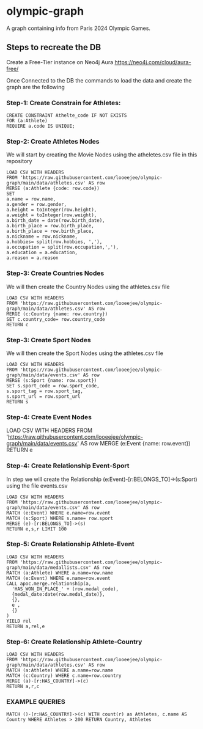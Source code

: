 # olympic-graph
A graph containing info from Paris 2024 Olympic Games.


## Steps to recreate the DB

Create a Free-Tier instance on Neo4j Aura https://neo4j.com/cloud/aura-free/


Once Connected to the DB the commands to load the data and create the graph are the following

### Step-1: Create Constrain for Athletes:

```
CREATE CONSTRAINT Athelte_code IF NOT EXISTS
FOR (a:Athlete)
REQUIRE a.code IS UNIQUE;
```

### Step-2: Create Athletes Nodes

We will start by creating the Movie Nodes using the atheletes.csv file in this repository

```
LOAD CSV WITH HEADERS
FROM 'https://raw.githubusercontent.com/looeejee/olympic-graph/main/data/athletes.csv' AS row
MERGE (a:Athlete {code: row.code})
SET
a.name = row.name,
a.gender = row.gender,
a.height = toInteger(row.height),
a.weight = toInteger(row.weight),
a.birth_date = date(row.birth_date),
a.birth_place = row.birth_place,
a.birth_place = row.birth_place,
a.nickname = row.nickname,
a.hobbies= split(row.hobbies, ','),
a.occupation = split(row.occupation,','),
a.education = a.education,
a.reason = a.reason
```

### Step-3: Create Countries Nodes

We will then create the Country Nodes using the athletes.csv file

```
LOAD CSV WITH HEADERS
FROM 'https://raw.githubusercontent.com/looeejee/olympic-graph/main/data/athletes.csv' AS row
MERGE (c:Country {name: row.country}) 
SET c.country_code= row.country_code
RETURN c
```


### Step-3: Create Sport Nodes

We will then create the Sport Nodes using the athletes.csv file

```
LOAD CSV WITH HEADERS
FROM 'https://raw.githubusercontent.com/looeejee/olympic-graph/main/data/events.csv' AS row
MERGE (s:Sport {name: row.sport}) 
SET s.sport_code = row.sport_code,
s.sport_tag = row.sport_tag,
s.sport_url = row.sport_url
RETURN s
```

### Step-4: Create Event Nodes
LOAD CSV WITH HEADERS
FROM 'https://raw.githubusercontent.com/looeejee/olympic-graph/main/data/events.csv' AS row
MERGE (e:Event {name: row.event})
RETURN e 



### Step-4: Create Relationship **Event-Sport**

In step we will create the Relationship (e:Event)-[r:BELONGS_TO]->(s:Sport) using the file events.csv

```
LOAD CSV WITH HEADERS
FROM 'https://raw.githubusercontent.com/looeejee/olympic-graph/main/data/events.csv' AS row
MATCH (e:Event) WHERE e.name=row.event
MATCH (s:Sport) WHERE s.name= row.sport
MERGE (e)-[r:BELONGS_TO]->(s)
RETURN e,s,r LIMIT 100
```

### Step-5: Create Relationship **Athlete-Event**

```
LOAD CSV WITH HEADERS
FROM 'https://raw.githubusercontent.com/looeejee/olympic-graph/main/data/medallists.csv' AS row
MATCH (a:Athlete) WHERE a.name=row.name
MATCH (e:Event) WHERE e.name=row.event
CALL apoc.merge.relationship(a,
  'HAS_WON_IN_PLACE_' + (row.medal_code),
  {medal_date:date(row.medal_date)},
  {},
  e ,
  {}
) 
YIELD rel
RETURN a,rel,e
```

### Step-6: Create Relationship **Athlete-Country**

```
LOAD CSV WITH HEADERS
FROM 'https://raw.githubusercontent.com/looeejee/olympic-graph/main/data/athletes.csv' AS row
MATCH (a:Athlete) WHERE a.name=row.name
MATCH (c:Country) WHERE c.name=row.country
MERGE (a)-[r:HAS_COUNTRY]->(c)
RETURN a,r,c
```

### EXAMPLE QUERIES

```
MATCH ()-[r:HAS_COUNTRY]->(c) WITH count(r) as Athletes, c.name AS Country WHERE Athletes > 200 RETURN Country, Athletes
```

